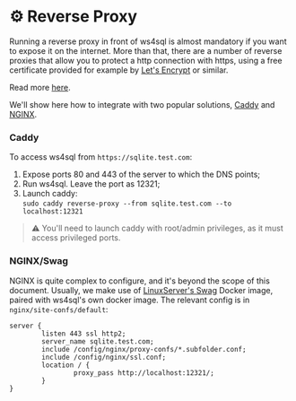 # ⚙ Reverse Proxy

Running a reverse proxy in front of ws4sql is almost mandatory if you want to expose it on the internet. More than that, there are a number of reverse proxies that allow you to protect a http connection with https, using a free certificate provided for example by [Let's Encrypt](https://letsencrypt.org) or similar.

Read more [here](../security.md#use-a-reverse-proxy-if-going-on-the-internet).

We'll show here how to integrate with two popular solutions, [Caddy](https://caddyserver.com) and [NGINX](https://www.nginx.com).

### Caddy

To access ws4sql from `https://sqlite.test.com`:

1. Expose ports 80 and 443 of the server to which the DNS points;
2. Run ws4sql. Leave the port as 12321;
3. Launch caddy:\
   `sudo caddy reverse-proxy --from sqlite.test.com --to localhost:12321`

> ⚠️ You'll need to launch caddy with root/admin privileges, as it must access privileged ports.

### NGINX/Swag

NGINX is quite complex to configure, and it's beyond the scope of this document. Usually, we make use of [LinuxServer's Swag](https://docs.linuxserver.io/general/swag) Docker image, paired with ws4sql's own docker image. The relevant config is in `nginx/site-confs/default`:

```nginx
server {
        listen 443 ssl http2;
        server_name sqlite.test.com;
        include /config/nginx/proxy-confs/*.subfolder.conf;
        include /config/nginx/ssl.conf;
        location / {
                proxy_pass http://localhost:12321/;
        }
}
```
